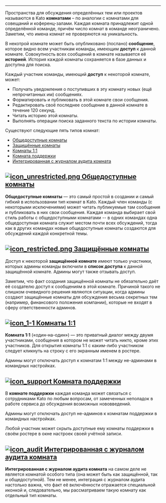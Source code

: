 ***

Пространства для обсуждения определённых тем или проектов называются в Kato **комнатами** – по аналогии с комнатами для совещаний и коференц-залами. Каждая комната принадлежит одной определённой команде, причём число комнат в команде неограничено. Заметим, что имена комнат не проверяются на уникальность.

В некотрой комнате может быть опубликовано (послано) **сообщение**, которое видно всем участникам команды, имеющим **доступ** к данной комнате. Совокупность всех сообщений в комнате называется её **историей**. История каждой комнаты сохраняется в базе данных и доступна для поиска.

Каждый участник команды, имеющий **доступ** к некоторой комнате, может: 

 - Получать уведомления о поступивших в эту комнату новых (ещё непрочитанных им) сообщениях.
 - Форматировать и публиковать в этой комнате свои сообщения.
 - Редактировать своё последнее сообщение в данной комнате в течение 120 секунд. 
 - Читать историю этой комнаты.
 - Выполнять операции поиска заданного текста по истории комнаты.
 
Существуют следующие пять типов комнат:

 - [Общедоступные комнаты](/articles/ru/rooms/room-types#unrestricted)
 - [Защищённые комнаты](/articles/ru/rooms/room-types#restricted)
 - [Комнаты 1:1](/articles/ru/rooms/room-types#1-1)
 - [Комната поддержки](/articles/ru/rooms/room-types#support)
 - [Интегрированная с журналом аудита комната](/articles/ru/rooms/room-types#audit-log)

## <a href="#unrestricted" name="unrestricted">![icon_unrestricted.png](https://s3.amazonaws.com/kato-share/c40a19803021fd1a9a2a7e0c1d5501b2db31191dacbe9dda631b6c943a6521bf/clip.png) Общедоступные комнаты</a>

**Общедоступные комнаты** — это самый простой в создании и самый гибкий в использовании тип комнат в Kato. Каждый член команды (с некоторыми исключениями) может читать публикуемые там сообщения и публиковать в них свои сообщения. Каждая команда выбирает свой стиль работы с общедоступными комнатами -- в одних командах одна общедоступная комната служит местом почти всех обсуждений, тогда как в других командах новые общедоступные комнаты создаются для обсуждений каждой конкретной темы.

## <a href="#restricted" name="restricted">![icon_restricted.png](https://s3.amazonaws.com/kato-share/b0ec7fb6ba4217471256c42a85225b1a82b5fb1967e754386b881b14a08591/clip.png) Защищённые комнаты</a>

Доступ к некоторой **защищённой комнате** имеют только участники, которых админы команды включили в **список доступа** к данной защищённой комнате. Админы могут также отзывать доступ.

Заметим, что факт создания защищённой комнаты не обязательно даёт её создателю доступ к сообщениям в этой комнате. Причиной такого не слишком очевидного решения являются ситуации, когда админы создают защищённые комнаты для обсуждения весьма секретных тем (например, финансового положения компании), которые не входят в сферу ответственности админов.

## <a href="#1-1" name="1-1">![icon_1-1](https://s3.amazonaws.com/kato-share/ab26984594a4d458fddcedfd5dcd648dac751415e57c45568811db9a856dd946/clip.png) Комнаты 1:1</a>

**Комната 1:1** («один-на-один») — это приватный диалог между двумя участниками, сообщения в котором не может читать никто, кроме этих участников. Для открытия комнаты 1:1 с каким-либо участником следует кликнуть на строку с его экранным именем в ростере.

Админы могут отключать доступ к комнатам 1:1 между не-админами в командных настройках. 

## <a href="#support" name="support">![icon_support](https://s3.amazonaws.com/kato-share/81bb199e41a8e4729cd4e1354aa2af9a611c2534a46be563149eda97cfb61954/clip.png) Комната поддержки</a>

В **комнате поддержки** каждая команда может связаться с сотрудниками Kato по любым вопросам, от замеченных неполадок в работе сервиса до обсуждения возможных нововведений. 

Админы могут отключать доступ не-админов к комнатам поддержки в командных настройках. 

Любой участник может скрыть доступные ему комнаты поддержки в своём ростере в окне настроек своей учётной записи.

## <a href="#audit-log" name="audit-log">![icon_audit](https://s3.amazonaws.com/kato-share/1ff1ab2420539f3d4d5b008f957e047bac4f06c45c9d08ebd288dc34975a965b/clip.png) Интегрированная с журналом аудита комната</a>

**Интегрированная с журналом аудита комната** на самом деле не является комнатой особого типа (она может быть как защищённой, так и общедоступной). Тем не менее, интеграция с журналом аудита настолько важна, что факт её включённости отражается специальной иконкой и, следовательно, мы рассматриваем такую комнату как отдельный тип комнаты.
